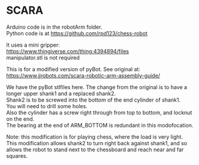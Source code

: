 # SCARA  
  
Arduino code is in the robotArm folder.  
Python code is at https://github.com/rpd123/chess-robot  
  
It uses a mini gripper:  
https://www.thingiverse.com/thing:4394894/files  
manipulator.stl is not required
   
This is for a modified version of pyBot. See original at:  
https://www.jjrobots.com/scara-robotic-arm-assembly-guide/  
  
We have the pyBot stlfiles here. The change from the original is to have a longer upper shank1 and a replaced shank2.  
Shank2 is to be screwed into the bottom of the end cylinder of shank1.  
You will need to drill some holes.    
Also the cylinder has a screw right through from top to bottom, and  locknut on the end.  
The bearing at the end of ARM_BOTTOM is redundant in this modofocation.  
  
Note: this modification is for playing chess, where the load is very light.  
This modification allows shank2 to turn right back against shank1, and so allows the robot to stand next to the chessboard and reach near and far squares.  
